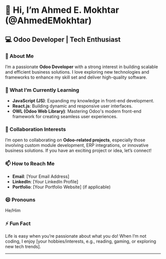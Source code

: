 # 👋 Hi, I’m Ahmed E. Mokhtar (@AhmedEMokhtar)

## 💻 Odoo Developer | Tech Enthusiast

### 👀 About Me
I’m a passionate **Odoo Developer** with a strong interest in building scalable and efficient business solutions. I love exploring new technologies and frameworks to enhance my skill set and deliver high-quality software.

### 🌱 What I’m Currently Learning
- **JavaScript (JS)**: Expanding my knowledge in front-end development.
- **React.js**: Building dynamic and responsive user interfaces.
- **OWL (Odoo Web Library)**: Mastering Odoo's modern front-end framework for creating seamless user experiences.

### 💞️ Collaboration Interests
I’m open to collaborating on **Odoo-related projects**, especially those involving custom module development, ERP integrations, or innovative business solutions. If you have an exciting project or idea, let’s connect!

### 📫 How to Reach Me
- **Email**: [Your Email Address]
- **LinkedIn**: [Your LinkedIn Profile]
- **Portfolio**: [Your Portfolio Website] (if applicable)

### 😄 Pronouns
He/Him

### ⚡ Fun Fact
Life is easy when you’re passionate about what you do! When I’m not coding, I enjoy [your hobbies/interests, e.g., reading, gaming, or exploring new tech trends].

---

<!---
AhmedEMokhtar/AhmedEMokhtar is a ✨ special ✨ repository because its `README.md` (this file) appears on your GitHub profile.
You can click the Preview link to take a look at your changes.
--->
